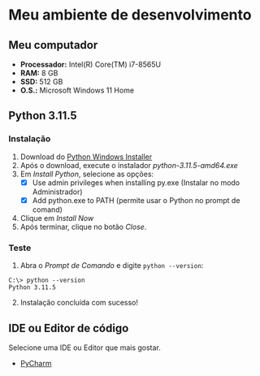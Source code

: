 # Meu ambiente de desenvolvimento

## Meu computador
- **Processador:** Intel(R) Core(TM) i7-8565U
- **RAM:**	8 GB
- **SSD:** 512 GB
- **O.S.:** Microsoft Windows 11 Home

## Python 3.11.5

### Instalação

1. Download do [Python Windows Installer](https://www.python.org/ftp/python/3.11.5/python-3.11.5-amd64.exe)
2. Após o download, execute o instalador _python-3.11.5-amd64.exe_
3. Em _Install Python_, selecione as opções:
   - [x] Use admin privileges when installing py.exe (Instalar no modo Administrador)
   - [x] Add python.exe to PATH (permite usar o Python no prompt de comand)
4. Clique em _Install Now_
5. Após terminar, clique no botão _Close_.

### Teste

1. Abra o _Prompt de Comando_ e digite `python --version`:

```commandline
C:\> python --version
Python 3.11.5
```
2. Instalação concluída com sucesso!

## IDE ou Editor de código

Selecione uma IDE ou Editor que mais gostar.

- [PyCharm](pycharm.pt-br.md)